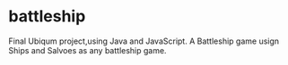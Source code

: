 # battleship

Final Ubiqum project,using Java and JavaScript. A Battleship game usign Ships and Salvoes as any battleship game. 

